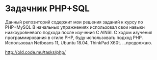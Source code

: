 # Задачник PHP+SQL

Данный репозиторий содержит мои решения заданий к курсу по PHP+MySQL
В начальных упражнениях использовал свои навыки низкоуровневого подхода
после изучения C AINSI. С ходом изучения программирования в стиле PHP,
буду использовать подход PHP.
Использовал Netbeans 11, Ubuntu 18.04, ThinkPad X60t.
...продолжаю.

http://old.code.mu/tasks/php/
